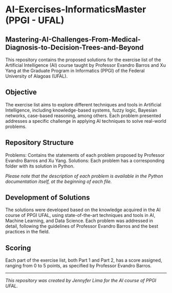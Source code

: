 # AI-Exercises-InformaticsMaster (PPGI - UFAL)

## Mastering-AI-Challenges-From-Medical-Diagnosis-to-Decision-Trees-and-Beyond

This repository contains the proposed solutions for the exercise list of the Artificial Intelligence (AI) course taught by Professor Evandro Barros and Xu Yang at the Graduate Program in Informatics (PPGI) of the Federal University of Alagoas (UFAL).

## Objective

The exercise list aims to explore different techniques and tools in Artificial Intelligence, including knowledge-based systems, fuzzy logic, Bayesian networks, case-based reasoning, among others. Each problem presented addresses a specific challenge in applying AI techniques to solve real-world problems.

## Repository Structure

Problems: Contains the statements of each problem proposed by Professor Evandro Barros and Xu Yang.
Solutions: Each problem has a corresponding folder with its solution in Python.

*Please note that the description of each problem is available in the Python documentation itself, at the beginning of each file.* 

## Development of Solutions

The solutions were developed based on the knowledge acquired in the AI course of PPGI UFAL, using state-of-the-art techniques and tools in AI, Machine Learning, and Data Science. Each problem was addressed in detail, following the guidelines of Professor Evandro Barros and the best practices in the field.

## Scoring

Each part of the exercise list, both Part 1 and Part 2, has a score assigned, ranging from 0 to 5 points, as specified by Professor Evandro Barros.


---

*This repository was created by Jennyfer Lima for the AI course of PPGI UFAL.* 
